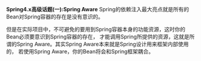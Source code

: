 **Spring4.x高级话题(一):Spring Aware**
Spring的依赖注入最大亮点就是所有的Bean对Spring容器的存在是没有意识的。

但是在实际项目中，不可避免的要用到Spring容器本身的功能资源，这时你的Bean必须要意识到Spring容器的存在，
才能调用Spring所提供的资源，这就是所谓的Spring Aware。其实Spring Aware本来就是Spring设计用来框架内部使用的，
若使用Spring Aware，你的Bean将会和Spring框架耦合。

